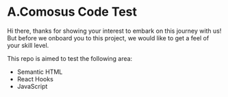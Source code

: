 # A.Comosus Code Test

Hi there, thanks for showing your interest to embark on this journey with us! But before we onboard you to this project, we would like to get a feel of your skill level.

This repo is aimed to test the following area:

- Semantic HTML
- React Hooks
- JavaScript
